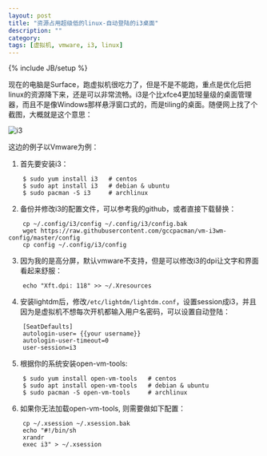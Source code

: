 ```yaml
---
layout: post
title: "资源占用超级低的linux-自动登陆的i3桌面"
description: ""
category: 
tags: [虚拟机, vmware, i3, linux]
---
```

{% include JB/setup %}


现在的电脑是Surface，跑虚拟机很吃力了，但是不是不能跑，重点是优化后把linux的资源降下来，还是可以非常流畅。i3是个比xfce4更加轻量级的桌面管理器，而且不是像Windows那样悬浮窗口式的，而是tiling的桌面。随便网上找了个截图，大概就是这个意思：

![i3](https://i3wm.org/screenshots/i3-1.png)

这边的例子以Vmware为例：

1. 首先要安装i3：

```
    $ sudo yum install i3   # centos
    $ sudo apt install i3   # debian & ubuntu
    $ sudo pacman -S i3     # archlinux
```

2. 备份并修改i3的配置文件，可以参考我的github，或者直接下载替换：

```
    cp ~/.config/i3/config ~/.config/i3/config.bak
    wget https://raw.githubusercontent.com/gccpacman/vm-i3wm-config/master/config
    cp config ~/.config/i3/config
```


3. 因为我的是高分屏，默认vmware不支持，但是可以修改i3的dpi让文字和界面看起来舒服：

```
    echo "Xft.dpi: 118" >> ~/.Xresources
```

4. 安装lightdm后，修改`/etc/lightdm/lightdm.conf`，设置session成i3，并且因为是虚拟机不想每次开机都输入用户名密码，可以设置自动登陆：

```
    [SeatDefaults]
    autologin-user= {{your username}}
    autologin-user-timeout=0
    user-session=i3
```


5. 根据你的系统安装open-vm-tools:

```    
    $ sudo yum install open-vm-tools   # centos
    $ sudo apt install open-vm-tools   # debian & ubuntu
    $ sudo pacman -S open-vm-tools     # archlinux

```
6. 如果你无法加载open-vm-tools, 则需要做如下配置：

```
    cp ~/.xsession ~/.xsession.bak
    echo "#!/bin/sh
    xrandr
    exec i3" > ~/.xsession
```
